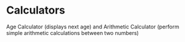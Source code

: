 # Calculators
 Age Calculator (displays next age) and Arithmetic Calculator (perform simple arithmetic calculations between two numbers)
